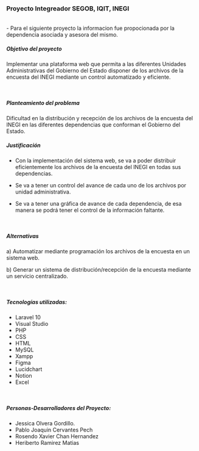 ### Proyecto Integreador SEGOB, IQIT, INEGI

<br>
- Para el siguiente proyecto la informacion fue propocionada por la dependencia asociada y asesora del mismo.

<br>


##### Objetivo del proyecto


Implementar una plataforma web que permita a las diferentes Unidades Administrativas del Gobierno del Estado disponer de los archivos de la encuesta del INEGI mediante un control automatizado y eficiente.

<br>

##### Planteamiento del problema 

Dificultad en la distribución y recepción de los archivos de la encuesta del INEGI  en las diferentes dependencias que conforman el Gobierno del Estado.
<br>

##### Justificación 

- Con la implementación del sistema web, se va a poder distribuir eficientemente los archivos de la encuesta del INEGI en todas sus dependencias.

- Se va a tener un control del avance de cada uno de los archivos por unidad administrativa.

- Se va a tener una gráfica de avance de cada dependencia, de esa manera se podrá tener el control de la información faltante.

<br>

##### Alternativas

a) Automatizar mediante programación los archivos de la encuesta en un sistema web.

b) Generar un sistema de distribución/recepción de la encuesta mediante un servicio centralizado.

<br>

##### Tecnologías utilizadas:
- Laravel 10
- Visual Studio
- PHP
- CSS
- HTML
- MySQL
- Xampp
- Figma
- Lucidchart
- Notion
- Excel

<br>

##### Personas-Desarrolladores del Proyecto:
- Jessica Olvera Gordillo.
- Pablo Joaquin Cervantes Pech
- Rosendo Xavier Chan Hernandez
- Heriberto Ramirez Matias



